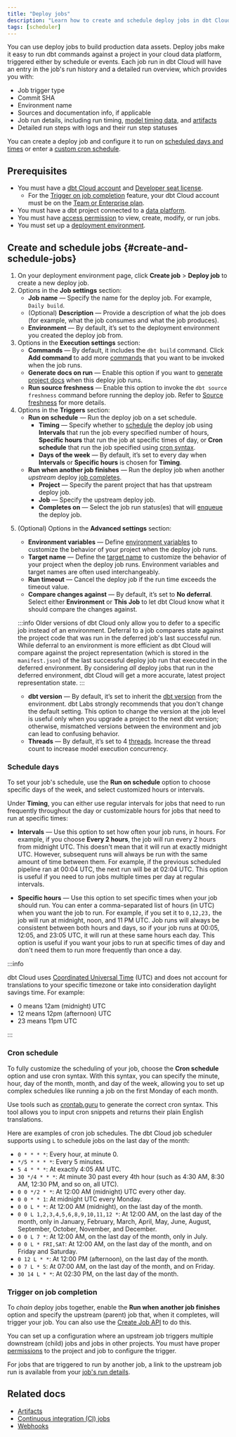 ```yaml
---
title: "Deploy jobs"
description: "Learn how to create and schedule deploy jobs in dbt Cloud for the scheduler to run. When you run with dbt Cloud, you get built-in observability, logging, and alerting." 
tags: [scheduler]
---
```


You can use deploy jobs to build production data assets. Deploy jobs make it easy to run dbt commands against a project in your cloud data platform, triggered either by schedule or events. Each job run in dbt Cloud will have an entry in the job's run history and a detailed run overview, which provides you with:

- Job trigger type
- Commit SHA
- Environment name
- Sources and documentation info, if applicable
- Job run details, including run timing, [model timing data](#model-timing), and [artifacts](/docs/deploy/artifacts)
- Detailed run steps with logs and their run step statuses

You can create a deploy job and configure it to run on [scheduled days and times](#schedule-days) or enter a [custom cron schedule](#cron-schedule).


## Prerequisites

- You must have a [dbt Cloud account](https://www.getdbt.com/signup/) and [Developer seat license](/docs/cloud/manage-access/seats-and-users).
    - For the [Trigger on job completion](#trigger-on-job-completion) feature, your dbt Cloud account must be on the [Team or Enterprise plan](https://www.getdbt.com/pricing/).
- You must have a dbt project connected to a [data platform](/docs/cloud/connect-data-platform/about-connections).
- You must have [access permission](/docs/cloud/manage-access/about-user-access) to view, create, modify, or run jobs.
- You must set up a [deployment environment](/docs/deploy/deploy-environments). 

## Create and schedule jobs {#create-and-schedule-jobs}

1. On your deployment environment page, click **Create job** > **Deploy job** to create a new deploy job. 
2. Options in the **Job settings** section:
    - **Job name** &mdash; Specify the name for the deploy job. For example, `Daily build`.
    - (Optional) **Description** &mdash; Provide a description of what the job does (for example, what the job consumes and what the job produces). 
    - **Environment** &mdash;  By default, it’s set to the deployment environment you created the deploy job from.
3. Options in the **Execution settings** section:
    - **Commands** &mdash; By default, it includes the `dbt build` command. Click **Add command** to add more [commands](/docs/deploy/job-commands) that you want to be invoked when the job runs.
    - **Generate docs on run** &mdash; Enable this option if you want to [generate project docs](/docs/collaborate/build-and-view-your-docs) when this deploy job runs.
    - **Run source freshness** &mdash; Enable this option to invoke the `dbt source freshness` command before running the deploy job. Refer to [Source freshness](/docs/deploy/source-freshness) for more details.
4. Options in the **Triggers** section:
    - **Run on schedule** &mdash; Run the deploy job on a set schedule.
        - **Timing** &mdash; Specify whether to [schedule](#schedule-days) the deploy job using **Intervals** that run the job every specified number of hours, **Specific hours** that run the job at specific times of day, or **Cron schedule** that run the job specified using [cron syntax](#cron-schedule).
        - **Days of the week** &mdash; By default, it’s set to every day when **Intervals** or **Specific hours** is chosen for **Timing**.
    - **Run when another job finishes** &mdash; Run the deploy job when another _upstream_ deploy [job completes](#trigger-on-job-completion).  
        - **Project** &mdash; Specify the parent project that has that upstream deploy job. 
        - **Job** &mdash; Specify the upstream deploy job. 
        - **Completes on** &mdash; Select the job run status(es) that will [enqueue](/docs/deploy/job-scheduler#scheduler-queue) the deploy job.  

<Lightbox src="/img/docs/dbt-cloud/using-dbt-cloud/example-triggers-section.png" width="90%" title="Example of Triggers on the Deploy Job page"/>

5. (Optional) Options in the **Advanced settings** section: 
    - **Environment variables** &mdash; Define [environment variables](/docs/build/environment-variables) to customize the behavior of your project when the deploy job runs.
    - **Target name** &mdash; Define the [target name](/docs/build/custom-target-names) to customize the behavior of your project when the deploy job runs. Environment variables and target names are often used interchangeably. 
    - **Run timeout** &mdash; Cancel the deploy job if the run time exceeds the timeout value. 
    - **Compare changes against** &mdash; By default, it’s set to **No deferral**. Select either **Environment** or **This Job** to let dbt Cloud know what it should compare the changes against.  

    :::info
    Older versions of dbt Cloud only allow you to defer to a specific job instead of an environment. Deferral to a job compares state against the project code that was run in the deferred job's last successful run. While deferral to an environment is more efficient as dbt Cloud will compare against the project representation (which is stored in the `manifest.json`) of the last successful deploy job run that executed in the deferred environment. By considering _all_ deploy jobs that run in the deferred environment, dbt Cloud will get a more accurate, latest project representation state.
    :::

    - **dbt version** &mdash; By default, it’s set to inherit the [dbt version](/docs/dbt-versions/core) from the environment. dbt Labs strongly recommends that you don't change the default setting. This option to change the version at the job level is useful only when you upgrade a project to the next dbt version; otherwise, mismatched versions between the environment and job can lead to confusing behavior. 
    - **Threads** &mdash; By default, it’s set to 4 [threads](/docs/core/connect-data-platform/connection-profiles#understanding-threads). Increase the thread count to increase model execution concurrency.

    <Lightbox src="/img/docs/dbt-cloud/using-dbt-cloud/deploy-job-adv-settings.png" width="90%" title="Example of Advanced Settings on the Deploy Job page"/>

### Schedule days

To set your job's schedule, use the **Run on schedule** option to choose specific days of the week, and select customized hours or intervals.

Under **Timing**, you can either use regular intervals for jobs that need to run frequently throughout the day or customizable hours for jobs that need to run at specific times:

- **Intervals** &mdash; Use this option to set how often your job runs, in hours. For example, if you choose **Every 2 hours**, the job will run every 2 hours from midnight UTC. This doesn't mean that it will run at exactly midnight UTC. However, subsequent runs will always be run with the same amount of time between them. For example, if the previous scheduled pipeline ran at 00:04 UTC, the next run will be at 02:04 UTC. This option is useful if you need to run jobs multiple times per day at regular intervals.

- **Specific hours** &mdash; Use this option to set specific times when your job should run. You can enter a comma-separated list of hours (in UTC) when you want the job to run. For example, if you set it to `0,12,23,` the job will run at midnight, noon, and 11 PM UTC. Job runs will always be consistent between both hours and days, so if your job runs at 00:05, 12:05, and 23:05 UTC, it will run at these same hours each day. This option is useful if you want your jobs to run at specific times of day and don't need them to run more frequently than once a day.


:::info

dbt Cloud uses [Coordinated Universal Time](https://en.wikipedia.org/wiki/Coordinated_Universal_Time) (UTC) and does not account for translations to your specific timezone or take into consideration daylight savings time. For example:

- 0 means 12am (midnight) UTC
- 12 means 12pm (afternoon) UTC
- 23 means 11pm UTC

:::

### Cron schedule

To fully customize the scheduling of your job, choose the **Cron schedule** option and use cron syntax. With this syntax, you can specify the minute, hour, day of the month, month, and day of the week, allowing you to set up complex schedules like running a job on the first Monday of each month.

Use tools such as [crontab.guru](https://crontab.guru/) to generate the correct cron syntax. This tool allows you to input cron snippets and returns their plain English translations.

Here are examples of cron job schedules. The dbt Cloud job scheduler supports using `L` to schedule jobs on the last day of the month:


- `0 * * * *`: Every hour, at minute 0.
- `*/5 * * * *`: Every 5 minutes.
- `5 4 * * *`: At exactly 4:05 AM UTC.
- `30 */4 * * *`: At minute 30 past every 4th hour (such as 4:30 AM, 8:30 AM, 12:30 PM, and so on, all UTC).
- `0 0 */2 * *`: At 12:00 AM (midnight) UTC every other day.
- `0 0 * * 1`: At midnight UTC every Monday.
- `0 0 L * *`: At 12:00 AM (midnight), on the last day of the month.
- `0 0 L 1,2,3,4,5,6,8,9,10,11,12 *`: At 12:00 AM, on the last day of the month, only in January, February, March, April, May, June, August, September, October, November, and December.
- `0 0 L 7 *`: At 12:00 AM, on the last day of the month, only in July.
- `0 0 L * FRI,SAT`: At 12:00 AM, on the last day of the month, and on Friday and Saturday.
- `0 12 L * *`: At 12:00 PM (afternoon), on the last day of the month.
- `0 7 L * 5`: At 07:00 AM, on the last day of the month, and on Friday.
- `30 14 L * *`: At 02:30 PM, on the last day of the month.

### Trigger on job completion  <Lifecycle status="team,enterprise" /> 

To _chain_ deploy jobs together, enable the **Run when another job finishes** option and specify the upstream (parent) job that, when it completes, will trigger your job. You can also use the [Create Job API](/dbt-cloud/api-v2#/operations/Create%20Job) to do this.

You can set up a configuration where an upstream job triggers multiple downstream (child) jobs and jobs in other projects. You must have proper [permissions](/docs/cloud/manage-access/enterprise-permissions#project-role-permissions) to the project and job to configure the trigger. 

For jobs that are triggered to run by another job, a link to the upstream job run is available from your [job's run details](/docs/deploy/run-visibility#job-run-details).


## Related docs

- [Artifacts](/docs/deploy/artifacts)
- [Continuous integration (CI) jobs](/docs/deploy/ci-jobs)
- [Webhooks](/docs/deploy/webhooks)
